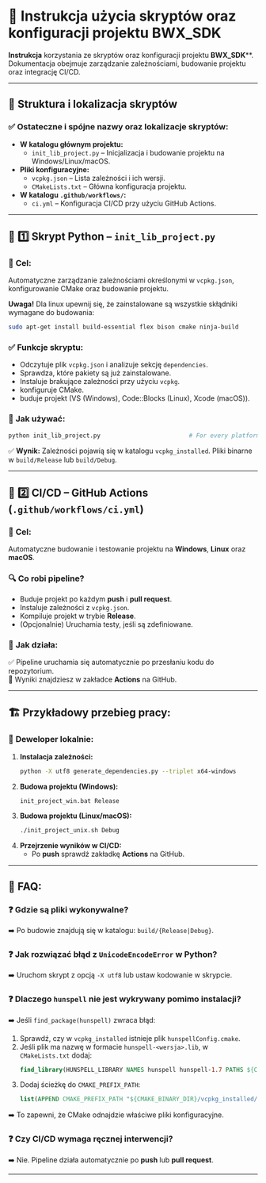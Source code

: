 # 📝 **Instrukcja użycia skryptów oraz konfiguracji projektu BWX_SDK**

**Instrukcja** korzystania ze skryptów oraz konfiguracji projektu **BWX_SDK****. Dokumentacja obejmuje zarządzanie zależnościami, budowanie projektu oraz integrację CI/CD.

---

## 📂 **Struktura i lokalizacja skryptów**
### ✅ **Ostateczne i spójne nazwy oraz lokalizacje skryptów:**
- **W katalogu głównym projektu:**
  - `init_lib_project.py` – Inicjalizacja i budowanie projektu na Windows/Linux/macOS.
- **Pliki konfiguracyjne:**
  - `vcpkg.json` – Lista zależności i ich wersji.
  - `CMakeLists.txt` – Główna konfiguracja projektu.
- **W katalogu `.github/workflows/`:**
  - `ci.yml` – Konfiguracja CI/CD przy użyciu GitHub Actions.

---

## 🐍 **1️⃣ Skrypt Python – `init_lib_project.py`**
### 🎯 **Cel:**  
Automatyczne zarządzanie zależnościami określonymi w `vcpkg.json`, konfigurowanie CMake oraz budowanie projektu.

**Uwaga!** Dla linux upewnij się, że zainstalowane są wszystkie skłądniki wymagane do budowania:
```bash
sudo apt-get install build-essential flex bison cmake ninja-build
```

### ✅ **Funkcje skryptu:**
- Odczytuje plik `vcpkg.json` i analizuje sekcję `dependencies`.
- Sprawdza, które pakiety są już zainstalowane.
- Instaluje brakujące zależności przy użyciu `vcpkg`.
- konfiguruje CMake.
- buduje projekt (VS (Windows), Code::Blocks (Linux), Xcode (macOS)).

### 🚀 **Jak używać:**
```bash
python init_lib_project.py                         # For every platform or with specific triplet...
```

✅ **Wynik:** Zależności pojawią się w katalogu `vcpkg_installed`. Pliki binarne w `build/Release` lub `build/Debug`.

---

## 🚀 **2️⃣ CI/CD – GitHub Actions (`.github/workflows/ci.yml`)**
### 🎯 **Cel:**  
Automatyczne budowanie i testowanie projektu na **Windows**, **Linux** oraz **macOS**.

### 🔍 **Co robi pipeline?**
- Buduje projekt po każdym **push** i **pull request**.
- Instaluje zależności z `vcpkg.json`.
- Kompiluje projekt w trybie **Release**.
- (Opcjonalnie) Uruchamia testy, jeśli są zdefiniowane.

### 🚀 **Jak działa:**
✅ Pipeline uruchamia się automatycznie po przesłaniu kodu do repozytorium.  
🔎 Wyniki znajdziesz w zakładce **Actions** na GitHub.

---

## 🏗️ **Przykładowy przebieg pracy:**
### 🚀 **Deweloper lokalnie:**
1. **Instalacja zależności:**
   ```bash
   python -X utf8 generate_dependencies.py --triplet x64-windows
   ```
2. **Budowa projektu (Windows):**
   ```bash
   init_project_win.bat Release
   ```
3. **Budowa projektu (Linux/macOS):**
   ```bash
   ./init_project_unix.sh Debug
   ```
4. **Przejrzenie wyników w CI/CD:**
   - Po **push** sprawdź zakładkę **Actions** na GitHub.

---

## 📝 **FAQ:**

### ❓ **Gdzie są pliki wykonywalne?**
➡️ Po budowie znajdują się w katalogu: `build/{Release|Debug}`.

### ❓ **Jak rozwiązać błąd z `UnicodeEncodeError` w Python?**
➡️ Uruchom skrypt z opcją `-X utf8` lub ustaw kodowanie w skrypcie.

### ❓ **Dlaczego `hunspell` nie jest wykrywany pomimo instalacji?**
➡️ Jeśli `find_package(hunspell)` zwraca błąd:
1. Sprawdź, czy w `vcpkg_installed` istnieje plik `hunspellConfig.cmake`.  
2. Jeśli plik ma nazwę w formacie `hunspell-<wersja>.lib`, w `CMakeLists.txt` dodaj:
   ```cmake
   find_library(HUNSPELL_LIBRARY NAMES hunspell hunspell-1.7 PATHS ${CMAKE_PREFIX_PATH}/lib)
   ```
3. Dodaj ścieżkę do `CMAKE_PREFIX_PATH`:
   ```cmake
   list(APPEND CMAKE_PREFIX_PATH "${CMAKE_BINARY_DIR}/vcpkg_installed/${VCPKG_TARGET_TRIPLET}")
   ```
➡️ To zapewni, że CMake odnajdzie właściwe pliki konfiguracyjne.

### ❓ **Czy CI/CD wymaga ręcznej interwencji?**
➡️ Nie. Pipeline działa automatycznie po **push** lub **pull request**.

---

